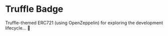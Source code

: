 # Truffle Badge

Truffle-themed ERC721 (using OpenZeppelin) for exploring the development lifecycle... 👋
